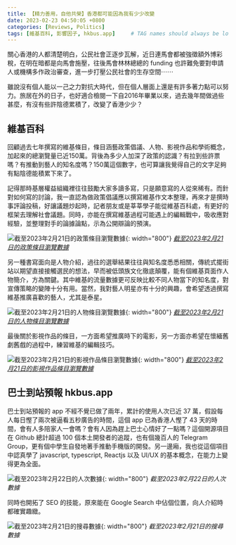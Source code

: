 ```yaml
---
title: 【精力善用，自他共榮】香港都可能因為我有少少改變
date: 2023-02-23 04:50:05 +0800
categories: [Reviews, Politics]
tags: [維基百科, 影響因子, hkbus.app]     # TAG names should always be lowercase
---
```


關心香港的人都清楚明白，公民社會正逐步瓦解，近日連馬會都被強徵額外博彩稅，在明在暗都是向馬會施壓，往後馬會林林總總的 funding 也許難免要對申請人或機構多作政治審查，進一步打壓公民社會的生存空間⋯⋯

雖說沒有個人能以一己之力對抗大時代，但在個人層面上還是有許多著力點可以努力。旅居在外的日子，也好適合檢閱一下自2016年畢業以來，過去幾年間做過些甚麼，有沒有些許陰德累積了，改變了香港少少？

## 維基百科

回顧過去七年撰寫的維基條目，條目涵藝政策倡議、人物、影視作品和學術概念，加起來的總瀏覽量已近150萬。背後為多少人加深了政策的認識？有拉到些許票嗎？有推動到藝人的知名度嗎？150萬這個數字，也可算讓我覺得自己的文字足夠有點陰德能積累下來了。

記得那時基層權益組織裡往往鼓勵大家多讀多寫，只是願意寫的人從來稀有。而針對如何寫的討論，我一直認為做政策倡議應以撰寫維基作文本整理，再來才是撰時事評論投稿，好讓議題炒起時，記者朋友或是莘莘學子能從維基百科處，有更好的框架去理解社會議題。同時，亦能在撰寫維基過程可能遇上的編輯戰中，吸收應對經驗，並整理對手的論據論點，示為公開辯論的預演。

![截至2023年2月21日的政策條目瀏覽數據](/posts/20230223/1.png){: width="800"}
_[截至2023年2月21日的政策條目瀏覽數據](https://pageviews.wmcloud.org/?project=zh.wikipedia.org&platform=all-access&agent=user&redirects=0&start=2016-09-01&end=2023-02-21&pages=%E7%A7%9F%E5%8B%99%E7%AE%A1%E5%88%B6|%E7%89%B9%E9%A6%96%E6%A0%A1%E7%9B%A3%E5%BF%85%E7%84%B6%E5%88%B6|%E9%95%B7%E6%9C%9F%E8%AD%B7%E7%90%86%E6%9C%8D%E5%8B%99_(%E9%A6%99%E6%B8%AF)|%E9%A6%99%E6%B8%AF%E7%BD%AE%E6%A5%AD%E8%B2%B8%E6%AC%BE%E8%A8%88%E5%8A%83|%E5%85%A8%E6%B0%91%E9%80%80%E4%BC%91%E4%BF%9D%E9%9A%9C%E8%A8%88%E5%8A%83|%E9%81%A3%E6%95%A3%E8%B2%BB|%E9%A6%99%E6%B8%AF2030%2B|%E6%9C%88%E4%BA%8B%E5%81%87|%E4%B8%8D%E5%85%AC%E5%B9%B3%E8%A7%A3%E5%83%B1%E6%B3%95_(%E8%8B%B1%E5%9C%8B)|%E8%82%A1%E6%81%AF%E7%A8%85)_

另一種書寫面向是人物介紹，過往的選舉結果往往與知名度悉悉相關，傳統式擺街站以期望直接接觸選民的想法，早而被低頭族文化徹底顛覆，能有個維基頁面作人物簡介，方為關鍵。其中維基的流量數據更可反映比較不同人物當下的知名度，對宣傳策略的變陣十分有用。當然，我對藝人明星亦有十分的興趣，會希望透過撰寫維基推廣喜歡的藝人，尤其是泰星。

![截至2023年2月21日的人物條目瀏覽數據](/posts/20230223/2.png){: width="800"}
_[截至2023年2月21日的人物條目瀏覽數據](https://pageviews.wmcloud.org/?project=zh.wikipedia.org&platform=all-access&agent=user&redirects=0&start=2016-09-01&end=2023-02-21&pages=%E5%BC%B5%E8%8F%81%E8%8F%81|%E5%A8%9C%E7%90%B3%E5%9D%A4%C2%B7%E5%87%B1%E6%99%AE%E6%8B%89%E5%B8%95%E5%8A%9F|%E7%93%A6%E5%80%AB%E6%89%98%E6%81%A9%C2%B7%E5%B8%95%E5%A5%A7%E5%B0%BC%E7%88%BE|%E9%BB%83%E6%B5%A9%E8%8F%AF_(1987%E5%B9%B4)|%E6%9C%B1%E6%B1%9F%E7%91%8B|%E9%BB%83%E6%BD%A4%E9%81%94|%E5%90%B3%E6%B5%B7%E6%98%95)_

最後關於影視作品的條目，一方面希望推廣時下的電影，另一方面亦希望在懷緬舊劇舊戲的過程中，練習維基的編輯技巧。

![截至2023年2月21日的影視作品條目瀏覽數據](/posts/20230223/3.png){: width="800"}
_[截至2023年2月21日的影視作品條目瀏覽數據](https://pageviews.wmcloud.org/?project=zh.wikipedia.org&platform=all-access&agent=user&redirects=0&start=2016-09-08&end=2023-02-21&pages=%E4%B8%80%E7%A7%92%E6%8B%B3%E7%8E%8B|%E6%AD%A1%E5%96%9C%E9%81%8A%E9%BE%8D|%E5%8E%BB%E5%90%A7%EF%BC%81%E6%8F%B8Fit%E4%BA%BA%E5%85%B5%E5%9C%98|%E8%8D%B7%E7%88%BE%E8%92%99_(%E6%B3%B0%E5%8A%87))_

## 巴士到站預報 hkbus.app

巴士到站預報的 app 不經不覺已做了兩年，累計的使用人次已近 37 萬，假設每人每日慳了兩次被逼看五秒廣告的時間，這個 app 已為香港人慳了 43 天的時間，會有人多陪家人一會嗎？會有人因為趕上巴士心情好了一點嗎？這個開源項目在 Github 總計超過 100 個本土開發者的追蹤，也有個幾百人的 Telegram Group，更有個中學生自發地著手推動手機版的開發。另一邊廂，我也從這個項目中認真學了 javascript, typescript, Reactjs 以及 UI/UX 的基本概念，在能力上變得更為全面。

![截至2023年2月22日的人次數據](/posts/20230223/4.png){: width="800"}
_截至2023年2月22日的人次數據_

同時也開拓了 SEO 的技能，原來能在 Google Search 中佔個位置，向人介紹時都確實趣緻。

![截至2023年2月21日的搜尋數據](/posts/20230223/5.png){: width="800"}
_截至2023年2月21日的搜尋數據_